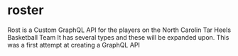 # roster
Rost is a Custom GraphQL API for the players on the North Carolin Tar Heels Basketball Team
It has several types and these will be expanded upon. This was a first attempt at creating a GraphQL API
